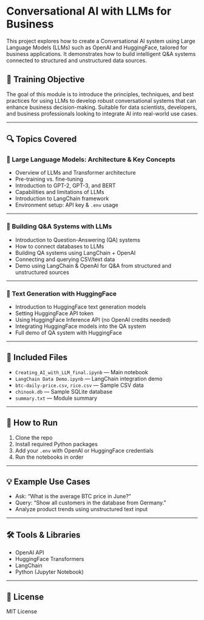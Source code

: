 # Conversational AI with LLMs for Business

This project explores how to create a Conversational AI system using Large Language Models (LLMs) such as OpenAI and HuggingFace, tailored for business applications. It demonstrates how to build intelligent Q&A systems connected to structured and unstructured data sources.

## 🧠 Training Objective

The goal of this module is to introduce the principles, techniques, and best practices for using LLMs to develop robust conversational systems that can enhance business decision-making. Suitable for data scientists, developers, and business professionals looking to integrate AI into real-world use cases.

---

## 🔍 Topics Covered

### 📌 Large Language Models: Architecture & Key Concepts
- Overview of LLMs and Transformer architecture
- Pre-training vs. fine-tuning
- Introduction to GPT-2, GPT-3, and BERT
- Capabilities and limitations of LLMs
- Introduction to LangChain framework
- Environment setup: API key & `.env` usage

---

### 💬 Building Q&A Systems with LLMs
- Introduction to Question-Answering (QA) systems
- How to connect databases to LLMs
- Building QA systems using LangChain + OpenAI
- Connecting and querying CSV/text data
- Demo using LangChain & OpenAI for Q&A from structured and unstructured sources

---

### 🤖 Text Generation with HuggingFace
- Introduction to HuggingFace text generation models
- Setting HuggingFace API token
- Using HuggingFace Inference API (no OpenAI credits needed)
- Integrating HuggingFace models into the QA system
- Full demo of QA system with HuggingFace

---

## 📂 Included Files
- `Creating_AI_with_LLM_final.ipynb` — Main notebook
- `LangChain Data Demo.ipynb` — LangChain integration demo
- `btc-daily-price.csv`, `rice.csv` — Sample CSV data
- `chinook.db` — Sample SQLite database
- `summary.txt` — Module summary

---

## 🚀 How to Run
1. Clone the repo
2. Install required Python packages
3. Add your `.env` with OpenAI or HuggingFace credentials
4. Run the notebooks in order

---

## 💡 Example Use Cases
- Ask: “What is the average BTC price in June?”
- Query: “Show all customers in the database from Germany.”
- Analyze product trends using unstructured text input

---

## 🛠 Tools & Libraries
- OpenAI API
- HuggingFace Transformers
- LangChain
- Python (Jupyter Notebook)

---

## 📘 License
MIT License
